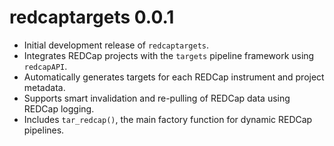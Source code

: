 # redcaptargets 0.0.1

* Initial development release of `redcaptargets`.
* Integrates REDCap projects with the `targets` pipeline framework using `redcapAPI`.
* Automatically generates targets for each REDCap instrument and project metadata.
* Supports smart invalidation and re-pulling of REDCap data using REDCap logging.
* Includes `tar_redcap()`, the main factory function for dynamic REDCap pipelines.
